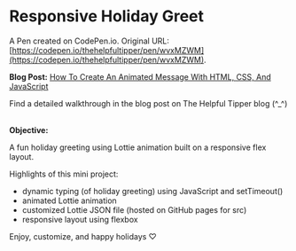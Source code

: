 # Responsive Holiday Greet

A Pen created on CodePen.io. Original URL: [https://codepen.io/thehelpfultipper/pen/wvxMZWM](https://codepen.io/thehelpfultipper/pen/wvxMZWM).

**Blog Post:** [How To Create An Animated Message With HTML, CSS, And JavaScript](https://thehelpfultipper.com/create-animated-message-html-css-javascript/)

Find a detailed walkthrough in the blog post on The Helpful Tipper blog (^_^)
<br /><br />

**Objective:** 

A fun holiday greeting using Lottie animation built on a responsive flex layout. 

Highlights of this mini project: 
- dynamic typing (of holiday greeting) using JavaScript and setTimeout()
- animated Lottie animation
- customized Lottie JSON file (hosted on GitHub pages for src)
- responsive layout using flexbox

Enjoy, customize, and happy holidays ♡
